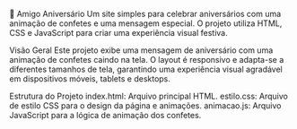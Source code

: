 🎉 Amigo Aniversário
Um site simples para celebrar aniversários com uma animação de confetes e uma mensagem especial. O projeto utiliza HTML, CSS e JavaScript para criar uma experiência visual festiva.

Visão Geral
Este projeto exibe uma mensagem de aniversário com uma animação de confetes caindo na tela. O layout é responsivo e adapta-se a diferentes tamanhos de tela, garantindo uma experiência visual agradável em dispositivos móveis, tablets e desktops.

Estrutura do Projeto
index.html: Arquivo principal HTML.
estilo.css: Arquivo de estilo CSS para o design da página e animações.
animacao.js: Arquivo JavaScript para a lógica de animação dos confetes.

